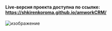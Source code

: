 #### Live-версия проекта доступна по ссылке: https://shkirenkoroma.github.io/amworkCRM/

![изображение](https://github.com/Shkirenkoroma/amworkCRM/assets/61347452/560da575-d273-4762-9230-70da3946eab7)
